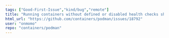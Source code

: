 ```yaml
---
tags: ["Good-First-Issue","kind/bug","remote"]
title: "Running containers without defined or disabled health checks should not return \"Health\": {}"
html_url: "https://github.com/containers/podman/issues/18792"
user: "onmomo"
repo: "containers/podman"
---
```



